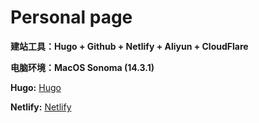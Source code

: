 # Personal page

**建站工具：Hugo +  Github + Netlify + Aliyun + CloudFlare**

**电脑环境：MacOS Sonoma (14.3.1)**

**Hugo:** [Hugo](https://gohugo.io/)

**Netlify:** [Netlify](https://www.netlify.com/)